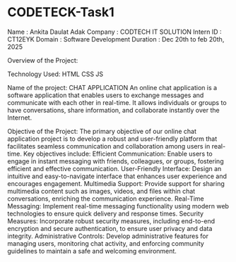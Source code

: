# CODETECK-Task1
Name : Ankita Daulat Adak
Company : CODTECH IT SOLUTION
Intern ID : CT12EYK
Domain : Software Development
Duration : Dec 20th to feb 20th, 2025
 
Overview of the Project:

Technology Used:
HTML
CSS
JS

Name of the project: CHAT APPLICATION
An online chat application is a software application that enables users to exchange messages and communicate with each other in real-time. It allows individuals or groups to have conversations, share information, and collaborate instantly over the Internet.

Objective of the Project:
The primary objective of our online chat application project is to develop a robust and user-friendly platform that facilitates seamless communication and collaboration among users in real-time. Key objectives include:
Efficient Communication: Enable users to engage in instant messaging with friends, colleagues, or groups, fostering efficient and effective communication.
User-Friendly Interface: Design an intuitive and easy-to-navigate interface that enhances user experience and encourages engagement.
Multimedia Support: Provide support for sharing multimedia content such as images, videos, and files within chat conversations, enriching the communication experience.
Real-Time Messaging: Implement real-time messaging functionality using modern web technologies to ensure quick delivery and response times.
Security Measures: Incorporate robust security measures, including end-to-end encryption and secure authentication, to ensure user privacy and data integrity.
Administrative Controls: Develop administrative features for managing users, monitoring chat activity, and enforcing community guidelines to maintain a safe and welcoming environment.
